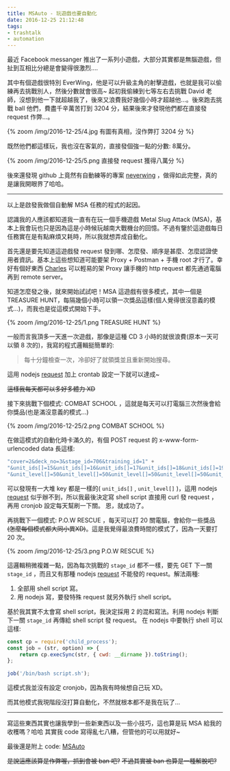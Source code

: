 ```yaml
---
title: MSAuto - 玩遊戲也要自動化
date: 2016-12-25 21:12:48
tags:
- trashtalk
- automation
---
```



最近 Facebook messanger 推出了一系列小遊戲，大部分其實都是無腦遊戲，但扯到互相比分總是會變得很激烈….

其中有個遊戲很特別 EverWing，他是可以升級主角的射擊遊戲，也就是我可以偷練再去挑戰別人，然後分數就會很高~
起初我偷練到七等左右去挑戰 David 老師，沒想到他一下就超越我了，後來又浪費我好幾個小時才超越他…。後來跑去挑戰 ball 他們，費盡千辛萬苦打到 3204 分，結果後來才發現他們都在直接發 request 作弊…。

<!--more-->

{% zoom /img/2016-12-25/4.jpg  有圖有真相，沒作弊打 3204 分 %}

既然他們都這樣玩，我也沒在客氣的，直接發個強一點的分數: 8萬分。

{% zoom /img/2016-12-25/5.png 直接發 request 獲得八萬分 %}

後來還發現 github 上竟然有自動練等的專案 [neverwing](https://github.com/ThePeiggy/neverwing) ，做得如此完整，真的是讓我開眼界了哈哈。

----------

以上是啟發我做個自動解 MSA 任務的程式的起因。

認識我的人應該都知道我一直有在玩一個手機遊戲 Metal Slug Attack (MSA)，基本上我會玩也只是因為這是小時候玩越南大戰機台的回憶。不過有鑒於這遊戲每日任務實在是有點麻煩又耗時，所以我就想弄成自動化。

首先還是要先知道這遊戲發 request 發到哪、怎麼發、順序是甚麼、怎麼認證使用者資訊。基本上這些想知道可能要架 Proxy + Postman + 手機 root 才行了。幸好有個好東西 [Charles](https://www.charlesproxy.com/) 可以輕易的架 Proxy 讓手機的 http request 都先通過電腦再到 remote server。

知道怎麼發之後，就來開始試試吧！MSA 這遊戲有很多模式，其中一個是 TREASURE HUNT，每隔幾個小時可以領一次獎品這樣(個人覺得很沒意義的模式…)，而我也是從這模式開始下手。

{% zoom /img/2016-12-25/1.png TREASURE HUNT %}


一般而言我頂多一天進一次遊戲，那像是這種 CD 3 小時的就很浪費(原本一天可以領 8 次的)，我寫的程式邏輯挺簡單的:


> 每十分鐘檢查一次，冷卻好了就領獎並且重新開始搜尋。

這用 nodejs [request](https://github.com/request/request) 加上 crontab 設定一下就可以達成~

~~這樣我每天都可以多好多體力 XD~~

接下來挑戰下個模式: COMBAT SCHOOL ，這就是每天可以打電腦三次然後會給你獎品(也是滿沒意義的模式…)

{% zoom /img/2016-12-25/2.png COMBAT SCHOOL %}

在做這模式的自動化時卡滿久的，有個 POST request 的 x-www-form-urlencoded data 長這樣:

```javascript
"cover=2&deck_no=3&stage_id=706&training_id=1" +
"&unit_ids[]=15&unit_ids[]=16&unit_ids[]=17&unit_ids[]=18&unit_ids[]=19&unit_ids[]=21&unit_ids[]=84&unit_ids[]=82&unit_ids[]=271&unit_ids[]=340" +
"&unit_level[]=50&unit_level[]=50&unit_level[]=50&unit_level[]=50&unit_level[]=50&unit_level[]=50&unit_level[]=50&unit_level[]=50&unit_level[]=50&unit_level[]=50"
```

可以發現有一大堆 key 都是一樣的( `unit_ids[]` , `unit_level[]` )，這用 nodejs [request](https://github.com/request/request) 似乎辦不到，所以我最後決定寫 shell script 直接用 curl 發 request ，再用 cronjob 設定每天幫刷一下關。
恩，就成功了。 

再挑戰下一個模式: P.O.W RESCUE ，每天可以打 20 關電腦，會給你一些獎品~~(怎麼每個模式都大同小異XD)~~。這是我覺得最浪費時間的模式了，因為一天要打 20 次。

{% zoom /img/2016-12-25/3.png P.O.W RESCUE %}


這邏輯稍微複雜一點，因為每次挑戰的 `stage_id` 都不一樣，要先 GET 下一關 `stage_id` ，而且又有那種 nodejs [request](https://github.com/request/request) 不能發的 request。解法兩種:


1. 全部用 shell script 寫。
2. 用 nodejs 寫，要發特殊 request 就另外執行 shell script。

基於我其實不太會寫 shell script，我決定採用 2 的混和寫法。利用 nodejs 判斷下一關 `stage_id` 再傳給 shell script 發 request。
在 nodejs 中要執行 shell 可以這樣:

```javascript
const cp = require('child_process');
const job = (str, option) => {
    return cp.execSync(str, { cwd: __dirname }).toString();
};
  
job('/bin/bash script.sh');
```

這模式我並沒有設定 cronjob，因為我有時候想自己玩 XD。

而其他模式我現階段沒打算自動化，不然就根本都不是我在玩了…


----------

寫這些東西其實也讓我學到一些新東西以及一些小技巧，這也算是玩 MSA 給我的收穫嗎？哈哈
其實我 code 寫得亂七八糟，但管他的可以用就好~

最後還是附上 code: [MSAuto](https://github.com/SSARCandy/MSAuto)

~~是說這應該算是作弊喔，抓到會被 ban 吧?~~
~~不過其實被 ban 也算是一種解脫吧?~~

